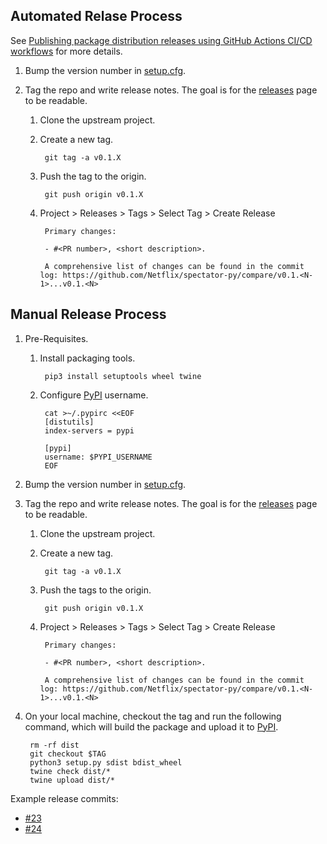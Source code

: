 ## Automated Relase Process

See [Publishing package distribution releases using GitHub Actions CI/CD workflows](https://packaging.python.org/en/latest/guides/publishing-package-distribution-releases-using-github-actions-ci-cd-workflows/) for more details.

1. Bump the version number in [setup.cfg](./setup.cfg).

1. Tag the repo and write release notes. The goal is for the [releases] page to be readable.

    1. Clone the upstream project.

    1. Create a new tag.

            git tag -a v0.1.X

    1. Push the tag to the origin.

            git push origin v0.1.X

    1. Project > Releases > Tags > Select Tag > Create Release

            Primary changes:

            - #<PR number>, <short description>.

            A comprehensive list of changes can be found in the commit log: https://github.com/Netflix/spectator-py/compare/v0.1.<N-1>...v0.1.<N>

## Manual Release Process

1. Pre-Requisites.

    1. Install packaging tools.

            pip3 install setuptools wheel twine

    1. Configure [PyPI] username.

            cat >~/.pypirc <<EOF
            [distutils]
            index-servers = pypi

            [pypi]
            username: $PYPI_USERNAME
            EOF

1. Bump the version number in [setup.cfg](./setup.cfg).

1. Tag the repo and write release notes. The goal is for the [releases] page to be readable.

    1. Clone the upstream project.

    1. Create a new tag.

            git tag -a v0.1.X

    1. Push the tags to the origin.

            git push origin v0.1.X

    1. Project > Releases > Tags > Select Tag > Create Release

            Primary changes:

            - #<PR number>, <short description>.

            A comprehensive list of changes can be found in the commit log: https://github.com/Netflix/spectator-py/compare/v0.1.<N-1>...v0.1.<N>

1. On your local machine, checkout the tag and run the following command, which will build the
package and upload it to [PyPI].

        rm -rf dist
        git checkout $TAG
        python3 setup.py sdist bdist_wheel
        twine check dist/*
        twine upload dist/*

Example release commits:

* [#23](https://github.com/Netflix/spectator-py/commit/5f8ed9dc14ff97315bf579c8d431a00a17037fc0)
* [#24](https://github.com/Netflix/spectator-py/commit/10bf2d0345175f014035d36adb15e2d6ae69e10c)

[PyPI]: https://pypi.org/project/netflix-spectator-py/
[releases]: https://github.com/Netflix/spectator-py/releases
